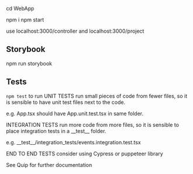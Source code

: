cd WebApp

npm i
npm start

use localhost:3000/controller and localhost:3000/project

## Storybook

npm run storybook

## Tests

`npm test` to run
UNIT TESTS run small pieces of code from fewer files, so it is sensible to have unit test files next to the code.

e.g. App.tsx should have App.unit.test.tsx in same folder.

INTEGRATION TESTS run more code from more files, so it is sensible to place integration tests in a \_\_test\_\_ folder.

e.g. \_\_test\_\_/integration_tests/events.integration.test.tsx

END TO END TESTS
consider using Cypress or puppeteer library

See Quip for further documentation
